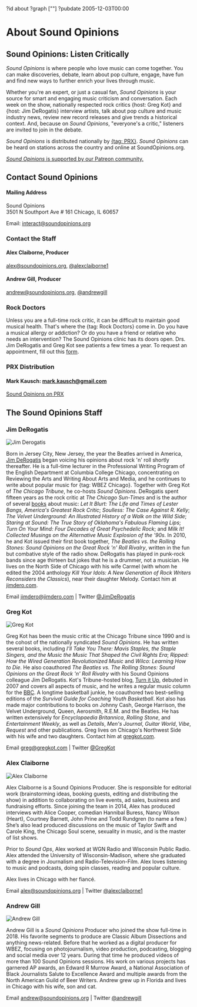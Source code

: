 ?id about
?graph [""]
?pubdate 2005-12-03T00:00
# About Sound Opinions

## Sound Opinions: Listen Critically

*Sound Opinions* is where people who love music can come together.
You can make discoveries, debate, learn about pop culture, engage, have fun and find new ways to further enrich your lives through music.

Whether you're an expert, or just a casual fan, *Sound Opinions* is your source for smart and engaging music criticism and conversation. Each week on the show, nationally respected rock critics {host: Greg Kot} and {host: Jim DeRogatis} interview artists, talk about pop culture and music industry news, review new record releases and give trends a historical context. And, because on *Sound Opinions*, "everyone's a critic," listeners are invited to join in the debate.  

*Sound Opinions* is distributed nationally by [{tag: PRX}](http://www.prx.org/soundopinions/). *Sound Opinions* can be heard on stations across the country and online at SoundOpinions.org.

[*Sound Opinions* is supported by our Patreon community.](https://www.patreon.com/soundopinions)


## Contact Sound Opinions


#### Mailing Address
Sound Opinions  
3501 N Southport Ave # 161 
Chicago, IL 60657

Email: [interact@soundopinions.org](mailto:interact@soundopinions.org)


### Contact the Staff

#### Alex Claiborne, Producer     
[alex@soundopinions.org](mailto:alex@soundopinions.org), [@alexclaiborne1](https://twitter.com/alexclaiborne1)

#### Andrew Gill, Producer
[andrew@soundopinions.org](andrew@soundopinions.org), [@andrewgill](https://twitter.com/andrewgill)


### Rock Doctors
Unless you are a full-time rock critic, it can be difficult to maintain good musical health. That's where the {tag: Rock Doctors} come in. Do you have a musical allergy or addiction? Or do you have a friend or relative who needs an intervention?
The Sound Opinions clinic has its doors open. Drs. Jim DeRogatis and Greg Kot see patients a few times a year. To request an appointment, fill out this [form](/rock-doctors/).


### PRX Distribution

#### Mark Kausch: [mark.kausch@gmail.com](mark.kausch@gmail.com)

 
[Sound Opinions on PRX](https://exchange.prx.org/group_accounts/101127-so)



## The Sound Opinions Staff

### Jim DeRogatis

![Jim Derogatis](https://static.soundopinions.org/images/2016/jderogatis.jpg)

Born in Jersey City, New Jersey, the year the Beatles arrived in America, [Jim DeRogatis](http://jimdero.com/) began voicing his opinions about rock 'n' roll shortly thereafter. He is a full-time lecturer in the Professional Writing Program of the English Department at Columbia College Chicago, concentrating on Reviewing the Arts and Writing About Arts and Media, and he continues to write about popular music for {tag: WBEZ Chicago}. Together with Greg Kot of *The Chicago Tribune*, he co-hosts *Sound Opinions*. DeRogatis spent fifteen years as the rock critic at *The Chicago Sun-Times* and is the author of several [books](http://www.jimdero.com/BooksProjectsOpen.html) about music: *Let It Blurt: The Life and Times of Lester Bangs, America's Greatest Rock Critic*; *Soulless: The Case Against R. Kelly*; *The Velvet Underground: An Illustrated History of a Walk on the Wild Side*; *Staring at Sound: The True Story of Oklahoma's Fabulous Flaming Lips*; *Turn On Your Mind: Four Decades of Great Psychedelic Rock*; and *Milk It! Collected Musings on the Alternative Music Explosion of the '90s*. In 2010, he and Kot issued their first book together, *The Beatles vs. the Rolling Stones: Sound Opinions on the Great Rock 'n' Roll Rivalry*, written in the fun but combative style of the radio show. DeRogatis has played in punk-rock bands since age thirteen but jokes that he is a drummer, not a musician. He lives on the North Side of Chicago with his wife Carmel (with whom he edited the 2004 anthology *Kill Your Idols: A New Generation of Rock Writers Reconsiders the Classics*), near their daughter Melody. Contact him at [jimdero.com](jimdero.com).

Email [jimdero@jimdero.com](jimdero@jimdero.com) | Twitter [@JimDeRogatis](https://twitter.com/jimderogatis)

### Greg Kot
![Greg Kot](https://static.soundopinions.org/images/2016/gkot.jpg)

Greg Kot has been the music critic at the Chicago Tribune since 1990 and is the cohost of the nationally syndicated *Sound Opinions*. He has written several books, including *I'll Take You There: Mavis Staples, the Staple Singers, and the Music the Music That Shaped the Civil Rights Era*; *Ripped: How the Wired Generation Revolutionized Music* and *Wilco: Learning How to Die*. He also coauthored *The Beatles vs. The Rolling Stones: Sound Opinions on the Great Rock 'n' Roll Rivalry* with his Sound Opinions colleague Jim DeRogatis. Kot's Tribune-hosted blog, [Turn it Up](http://www.chicagotribune.com/entertainment/music/kot/), debuted in 2007 and covers all aspects of music, and he writes a regular music column for the [BBC](http://www.bbc.com/culture/sections/music). A longtime basketball junkie, he coauthored two best-selling editions of the *Survival Guide for Coaching Youth Basketball*. Kot also has made major contributions to books on Johnny Cash, George Harrison, the Velvet Underground, Queen, Aerosmith, R.E.M. and the Beatles. He has written extensively for *Encyclopaedia Britannica*, *Rolling Stone*, and *Entertainment Weekly*, as well as *Details*, *Men's Journal*, *Guitar World*, *Vibe*, *Request* and other publications. Greg lives on Chicago's Northwest Side with his wife and two daughters. Contact him at [gregkot.com](gregkot.com).

Email [greg@gregkot.com](greg@gregkot.com) | Twitter [@GregKot](https://twitter.com/gregkot)

### Alex Claiborne
![Alex Claiborne](https://static.soundopinions.org/images/2019/Alex_headshot.jpg)

Alex Claiborne is a Sound Opinions Producer. She is responsible for editorial work (brainstorming ideas, booking guests, editing and distributing the show) in addition to collaborating on live events, ad sales, business and fundraising efforts. Since joining the team in 2014, Alex has produced interviews with Alice Cooper, comedian Hannibal Buress, Nancy Wilson (Heart), Courtney Barnett, John Prine and Todd Rundgren (to name a few.) She’s also lead produced discussions on the music of Taylor Swift and Carole King, the Chicago Soul scene, sexuality in music, and is the master of list shows. 

Prior to *Sound Ops*, Alex worked at WGN Radio and Wisconsin Public Radio. Alex attended the University of Wisconsin-Madison, where she graduated with a degree in Journalism and Radio-Television-Film. Alex loves listening to music and podcasts, doing spin classes, reading and popular culture.

Alex lives in Chicago with her fiancé.

Email [alex@soundopinions.org](mailto:alex@soundopinions.org) | Twitter [@alexclaiborne1](https://twitter.com/alexclaiborne1)

### Andrew Gill
![Andrew Gill](https://static.soundopinions.org/images/2021/4b63c6.jpg)

Andrew Gill is a *Sound Opinions* Producer who joined the show full-time in 2018. His favorite segments to produce are Classic Album Dissections and anything news-related. Before that he worked as a digital producer for WBEZ, focusing on photojournalism, video production, podcasting, blogging and social media over 12 years. During that time he produced videos of more than 100 Sound Opinions sessions. His work on various projects has garnered AP awards, an Edward R Murrow Award, a National Association of Black Journalists Salute to Excellence Award and multiple awards from the North American Guild of Beer Writers.
Andrew grew up in Florida and lives in Chicago with his wife, son and cat.

Email [andrew@soundopinions.org](andrew@soundopinions.org) | Twitter [@andrewgill](https://twitter.com/andrewgill)



